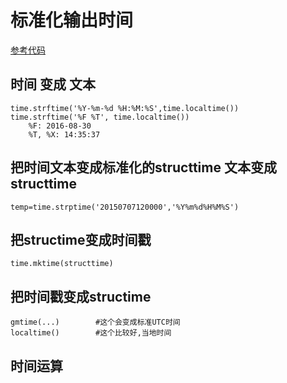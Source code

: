 # 标准化输出时间
[参考代码](./script/time时间.py)

## 时间 变成 文本
    time.strftime('%Y-%m-%d %H:%M:%S',time.localtime())
    time.strftime('%F %T', time.localtime())
        %F: 2016-08-30
        %T, %X: 14:35:37
## 把时间文本变成标准化的structtime        文本变成 structtime
    temp=time.strptime('20150707120000','%Y%m%d%H%M%S')

## 把structime变成时间戳
    time.mktime(structtime)
## 把时间戳变成structime
    gmtime(...)        #这个会变成标准UTC时间
    localtime()        #这个比较好,当地时间

## 时间运算
